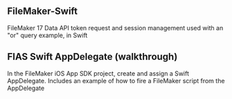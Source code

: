 ## FileMaker-Swift
FileMaker 17 Data API token request and session management used with an "or" query example, in Swift

## FIAS Swift AppDelegate (walkthrough)
In the FileMaker iOS App SDK project, create and assign a Swift AppDelegate. Includes an example of how to fire a FileMaker script from the AppDelegate
